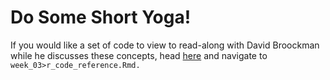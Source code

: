 # Do Some Short Yoga!

If you would like a set of code to view to read-along with David Broockman while he discusses these concepts, head  [here](http://datahub.berkeley.edu/hub/user-redirect/git-pull?repo=https://github.com/UCB-MIDS/w241&branch=master&urlpath=rstudio) and navigate to `week_03>r_code_reference.Rmd.`

